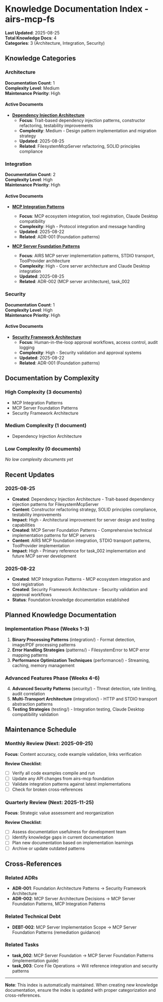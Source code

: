 # Knowledge Documentation Index - airs-mcp-fs

**Last Updated**: 2025-08-25  
**Total Knowledge Docs**: 4  
**Categories**: 3 (Architecture, Integration, Security)

## Knowledge Categories

### Architecture
**Documentation Count**: 1  
**Complexity Level**: Medium  
**Maintenance Priority**: High

#### Active Documents
- **[Dependency Injection Architecture](./dependency-injection-architecture.md)**
  - **Focus**: Trait-based dependency injection patterns, constructor refactoring, testability improvements
  - **Complexity**: Medium - Design pattern implementation and migration strategy
  - **Updated**: 2025-08-25
  - **Related**: FilesystemMcpServer refactoring, SOLID principles compliance

### Integration
**Documentation Count**: 2  
**Complexity Level**: High  
**Maintenance Priority**: High

#### Active Documents
- **[MCP Integration Patterns](./integration/mcp-integration-patterns.md)** 
  - **Focus**: MCP ecosystem integration, tool registration, Claude Desktop compatibility
  - **Complexity**: High - Protocol integration and message handling
  - **Updated**: 2025-08-22
  - **Related**: ADR-001 (Foundation patterns)

- **[MCP Server Foundation Patterns](./integration/mcp-server-foundation-patterns.md)** 
  - **Focus**: AIRS MCP server implementation patterns, STDIO transport, ToolProvider architecture
  - **Complexity**: High - Core server architecture and Claude Desktop integration
  - **Updated**: 2025-08-25  
  - **Related**: ADR-002 (MCP server architecture), task_002

### Security
**Documentation Count**: 1  
**Complexity Level**: High  
**Maintenance Priority**: High

#### Active Documents
- **[Security Framework Architecture](./security/security-framework-architecture.md)**
  - **Focus**: Human-in-the-loop approval workflows, access control, audit logging
  - **Complexity**: High - Security validation and approval systems
  - **Updated**: 2025-08-22
  - **Related**: ADR-001 (Foundation patterns)

## Documentation by Complexity

### High Complexity (3 documents)
- MCP Integration Patterns
- MCP Server Foundation Patterns  
- Security Framework Architecture

### Medium Complexity (1 document)
- Dependency Injection Architecture

### Low Complexity (0 documents)
*No low complexity documents yet*

## Recent Updates

### 2025-08-25
- **Created**: Dependency Injection Architecture - Trait-based dependency injection patterns for FilesystemMcpServer
- **Content**: Constructor refactoring strategy, SOLID principles compliance, testability improvements
- **Impact**: High - Architectural improvement for server design and testing capabilities
- **Created**: MCP Server Foundation Patterns - Comprehensive technical implementation patterns for MCP servers
- **Content**: AIRS MCP foundation integration, STDIO transport patterns, ToolProvider implementation
- **Impact**: High - Primary reference for task_002 implementation and future MCP server development

### 2025-08-22  
- **Created**: MCP Integration Patterns - MCP ecosystem integration and tool registration
- **Created**: Security Framework Architecture - Security validation and approval workflows
- **Status**: Foundation knowledge documentation established

## Planned Knowledge Documentation

### Implementation Phase (Weeks 1-3)
1. **Binary Processing Patterns** (integration/) - Format detection, image/PDF processing patterns
2. **Error Handling Strategies** (patterns/) - FilesystemError to MCP error mapping patterns
3. **Performance Optimization Techniques** (performance/) - Streaming, caching, memory management

### Advanced Features Phase (Weeks 4-6)
4. **Advanced Security Patterns** (security/) - Threat detection, rate limiting, audit correlation
5. **Multi-Transport Architecture** (integration/) - HTTP and STDIO transport abstraction patterns
6. **Testing Strategies** (testing/) - Integration testing, Claude Desktop compatibility validation

## Maintenance Schedule

### Monthly Review (Next: 2025-09-25)
**Focus**: Content accuracy, code example validation, links verification

**Review Checklist**:
- [ ] Verify all code examples compile and run
- [ ] Update any API changes from airs-mcp foundation
- [ ] Validate integration patterns against latest implementations
- [ ] Check for broken cross-references

### Quarterly Review (Next: 2025-11-25)
**Focus**: Strategic value assessment and reorganization

**Review Checklist**:
- [ ] Assess documentation usefulness for development team
- [ ] Identify knowledge gaps in current documentation
- [ ] Plan new documentation based on implementation learnings
- [ ] Archive or update outdated patterns

## Cross-References

### Related ADRs
- **ADR-001**: Foundation Architecture Patterns → Security Framework Architecture
- **ADR-002**: MCP Server Architecture Decisions → MCP Server Foundation Patterns, MCP Integration Patterns

### Related Technical Debt
- **DEBT-002**: MCP Server Implementation Scope → MCP Server Foundation Patterns (remediation guidance)

### Related Tasks
- **task_002**: MCP Server Foundation → MCP Server Foundation Patterns (implementation guide)
- **task_003**: Core File Operations → Will reference integration and security patterns

---

**Note**: This index is automatically maintained. When creating new knowledge documentation, ensure the index is updated with proper categorization and cross-references.
